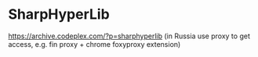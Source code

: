 # SharpHyperLib
https://archive.codeplex.com/?p=sharphyperlib (in Russia use proxy to get access, e.g. fin proxy + chrome foxyproxy extension)
